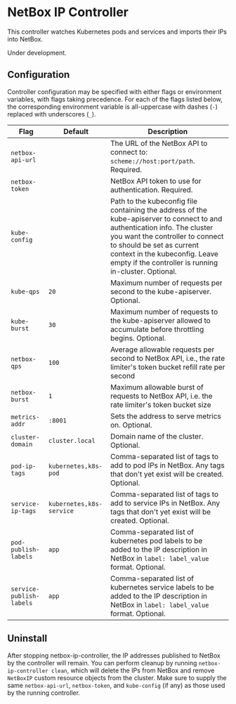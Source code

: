 # NetBox IP Controller

This controller watches Kubernetes pods and services and imports their IPs into NetBox.

Under development.

## Configuration

Controller configuration may be specified with either flags or environment variables, with
flags taking precedence.
For each of the flags listed below, the corresponding environment variable is all-uppercase
with dashes (`-`) replaced with underscores (`_`).

 Flag | Default | Description
------|---------|------------
`netbox-api-url` | | The URL of the NetBox API to connect to: `scheme://host:port/path`. Required.
`netbox-token` | | NetBox API token to use for authentication. Required.
`kube-config` | | Path to the kubeconfig file containing the address of the kube-apiserver to connect to and authentication info. The cluster you want the controller to connect to should be set as current context in the kubeconfig. Leave empty if the controller is running in-cluster. Optional.
`kube-qps` | `20` | Maximum number of requests per second to the kube-apiserver. Optional.
`kube-burst` | `30` | Maximum number of requests to the kube-apiserver allowed to accumulate before throttling begins. Optional.
`netbox-qps` | `100` | Average allowable requests per second to NetBox API, i.e., the rate limiter's token bucket refill rate per second
`netbox-burst` | `1` | Maximum allowable burst of requests to NetBox API, i.e. the rate limiter's token bucket size
`metrics-addr` | `:8001` | Sets the address to serve metrics on. Optional.
`cluster-domain` | `cluster.local` | Domain name of the cluster. Optional.
`pod-ip-tags` | `kubernetes,k8s-pod` | Comma-separated list of tags to add to pod IPs in NetBox. Any tags that don't yet exist will be created. Optional.
`service-ip-tags` | `kubernetes,k8s-service` | Comma-separated list of tags to add to service IPs in NetBox. Any tags that don't yet exist will be created. Optional.
`pod-publish-labels` | `app` | Comma-separated list of kubernetes pod labels to be added to the IP description in NetBox in `label: label_value` format. Optional. 
`service-publish-labels` | `app` | Comma-separated list of kubernetes service labels to be added to the IP description in NetBox in `label: label_value` format. Optional. 

## Uninstall

After stopping netbox-ip-controller, the IP addresses published to NetBox by the controller will remain.
You can perform cleanup by running `netbox-ip-controller clean`, which will delete the IPs from NetBox
and remove `NetBoxIP` custom resource objects from the cluster.
Make sure to supply the same `netbox-api-url`, `netbox-token`, and `kube-config` (if any) as those used
by the running controller.
